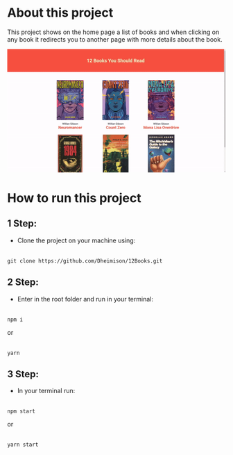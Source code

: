 # About this project

This project shows on the home page a list of books and when clicking on any book it redirects you to another page with more details about the book.

<p align="center">
  <img src="./.github/demo.gif" alt="demonstration gif"/>
</p>

# How to run this project

## 1 Step:

- Clone the project on your machine using:

<pre><code>
git clone https://github.com/Dheimison/12Books.git
</code></pre>

## 2 Step:

- Enter in the root folder and run in your terminal:

<pre><code>
npm i
</code></pre>

or

<pre><code>
yarn
</code></pre>

## 3 Step:

- In your terminal run:

<pre><code>
npm start
</code></pre>

or

<pre><code>
yarn start
</code></pre>
